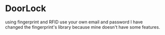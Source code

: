 # DoorLock
using fingerprint and RFID
use your own email and password
I have changed the fingerprint's library because mine doesn't have some features.
